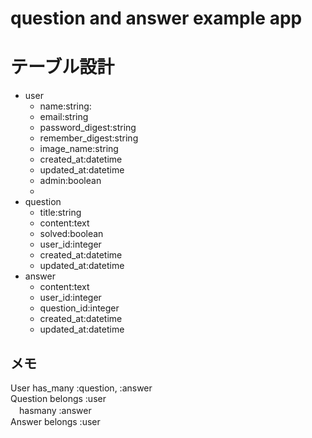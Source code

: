 # question and answer example app

# テーブル設計

* user
  * name:string: 
  * email:string
  * password_digest:string
  * remember_digest:string
  * image_name:string
  * created_at:datetime
  * updated_at:datetime
  * admin:boolean
  * 
* question
  * title:string
  * content:text
  * solved:boolean
  * user_id:integer
  * created_at:datetime
  * updated_at:datetime
* answer
  * content:text
  * user_id:integer
  * question_id:integer
  * created_at:datetime
  * updated_at:datetime  
  
## メモ  
User has_many :question, :answer  
Question belongs :user  
        　hasmany :answer  
Answer belongs :user  